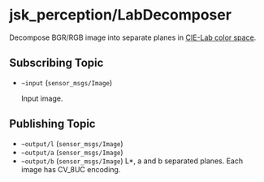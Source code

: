 # jsk_perception/LabDecomposer
Decompose BGR/RGB image into separate planes in [CIE-Lab color space](http://en.wikipedia.org/wiki/Lab_color_space).

## Subscribing Topic
* `~input` (`sensor_msgs/Image`)

  Input image.
## Publishing Topic
* `~output/l` (`sensor_msgs/Image`)
* `~output/a` (`sensor_msgs/Image`)
* `~output/b` (`sensor_msgs/Image`)
  L*, a and b separated planes. Each image has CV_8UC encoding.
